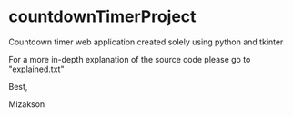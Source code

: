 # countdownTimerProject
Countdown timer web application created solely using python and tkinter

For a more in-depth explanation of the source code please go to "explained.txt"



Best, 

Mizakson
